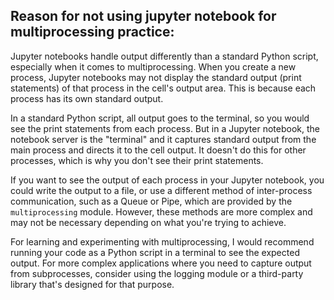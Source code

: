 ## Reason for not using jupyter notebook for multiprocessing practice:

Jupyter notebooks handle output differently than a standard Python script, especially when it comes to multiprocessing. When you create a new process, Jupyter notebooks may not display the standard output (print statements) of that process in the cell's output area. This is because each process has its own standard output.

In a standard Python script, all output goes to the terminal, so you would see the print statements from each process. But in a Jupyter notebook, the notebook server is the "terminal" and it captures standard output from the main process and directs it to the cell output. It doesn't do this for other processes, which is why you don't see their print statements.

If you want to see the output of each process in your Jupyter notebook, you could write the output to a file, or use a different method of inter-process communication, such as a Queue or Pipe, which are provided by the `multiprocessing` module. However, these methods are more complex and may not be necessary depending on what you're trying to achieve.

For learning and experimenting with multiprocessing, I would recommend running your code as a Python script in a terminal to see the expected output. For more complex applications where you need to capture output from subprocesses, consider using the logging module or a third-party library that's designed for that purpose.
